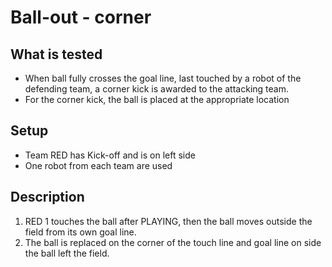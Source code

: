 # Ball-out - corner

## What is tested

- When ball fully crosses the goal line, last touched by a robot of the
  defending team, a corner kick is awarded to the attacking team.
- For the corner kick, the ball is placed at the appropriate location

## Setup

- Team RED has Kick-off and is on left side
- One robot from each team are used

## Description

1. RED 1 touches the ball after PLAYING, then the ball moves outside the field from its own goal line.
2. The ball is replaced on the corner of the touch line and goal line on side the ball left the field.
